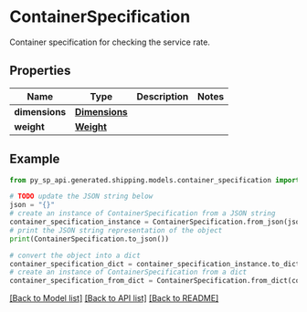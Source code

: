 # ContainerSpecification

Container specification for checking the service rate.

## Properties

Name | Type | Description | Notes
------------ | ------------- | ------------- | -------------
**dimensions** | [**Dimensions**](Dimensions.md) |  | 
**weight** | [**Weight**](Weight.md) |  | 

## Example

```python
from py_sp_api.generated.shipping.models.container_specification import ContainerSpecification

# TODO update the JSON string below
json = "{}"
# create an instance of ContainerSpecification from a JSON string
container_specification_instance = ContainerSpecification.from_json(json)
# print the JSON string representation of the object
print(ContainerSpecification.to_json())

# convert the object into a dict
container_specification_dict = container_specification_instance.to_dict()
# create an instance of ContainerSpecification from a dict
container_specification_from_dict = ContainerSpecification.from_dict(container_specification_dict)
```
[[Back to Model list]](../README.md#documentation-for-models) [[Back to API list]](../README.md#documentation-for-api-endpoints) [[Back to README]](../README.md)


